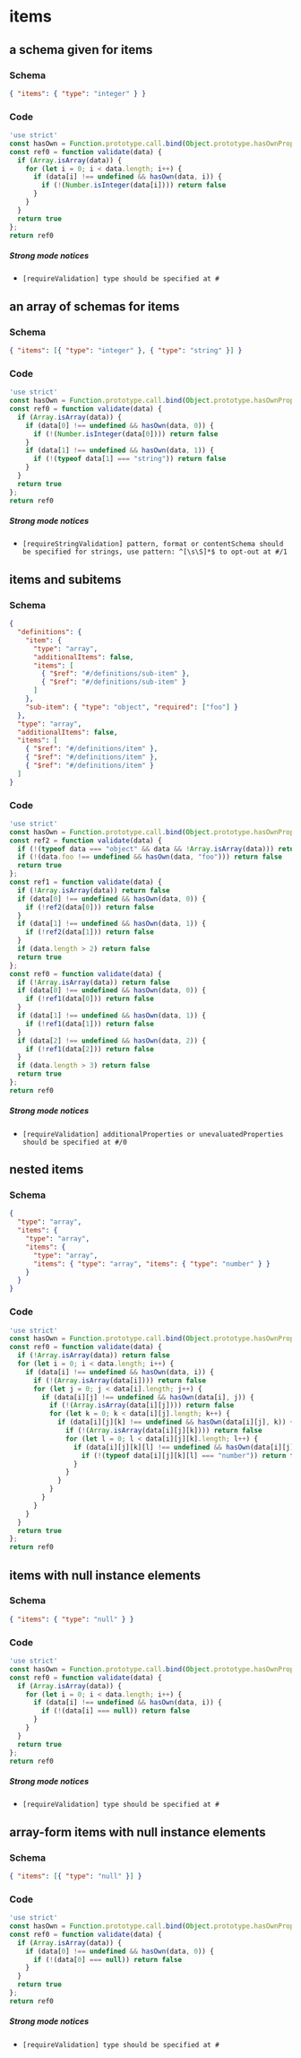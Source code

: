 # items

## a schema given for items

### Schema

```json
{ "items": { "type": "integer" } }
```

### Code

```js
'use strict'
const hasOwn = Function.prototype.call.bind(Object.prototype.hasOwnProperty);
const ref0 = function validate(data) {
  if (Array.isArray(data)) {
    for (let i = 0; i < data.length; i++) {
      if (data[i] !== undefined && hasOwn(data, i)) {
        if (!(Number.isInteger(data[i]))) return false
      }
    }
  }
  return true
};
return ref0
```

##### Strong mode notices

 * `[requireValidation] type should be specified at #`


## an array of schemas for items

### Schema

```json
{ "items": [{ "type": "integer" }, { "type": "string" }] }
```

### Code

```js
'use strict'
const hasOwn = Function.prototype.call.bind(Object.prototype.hasOwnProperty);
const ref0 = function validate(data) {
  if (Array.isArray(data)) {
    if (data[0] !== undefined && hasOwn(data, 0)) {
      if (!(Number.isInteger(data[0]))) return false
    }
    if (data[1] !== undefined && hasOwn(data, 1)) {
      if (!(typeof data[1] === "string")) return false
    }
  }
  return true
};
return ref0
```

##### Strong mode notices

 * `[requireStringValidation] pattern, format or contentSchema should be specified for strings, use pattern: ^[\s\S]*$ to opt-out at #/1`


## items and subitems

### Schema

```json
{
  "definitions": {
    "item": {
      "type": "array",
      "additionalItems": false,
      "items": [
        { "$ref": "#/definitions/sub-item" },
        { "$ref": "#/definitions/sub-item" }
      ]
    },
    "sub-item": { "type": "object", "required": ["foo"] }
  },
  "type": "array",
  "additionalItems": false,
  "items": [
    { "$ref": "#/definitions/item" },
    { "$ref": "#/definitions/item" },
    { "$ref": "#/definitions/item" }
  ]
}
```

### Code

```js
'use strict'
const hasOwn = Function.prototype.call.bind(Object.prototype.hasOwnProperty);
const ref2 = function validate(data) {
  if (!(typeof data === "object" && data && !Array.isArray(data))) return false
  if (!(data.foo !== undefined && hasOwn(data, "foo"))) return false
  return true
};
const ref1 = function validate(data) {
  if (!Array.isArray(data)) return false
  if (data[0] !== undefined && hasOwn(data, 0)) {
    if (!ref2(data[0])) return false
  }
  if (data[1] !== undefined && hasOwn(data, 1)) {
    if (!ref2(data[1])) return false
  }
  if (data.length > 2) return false
  return true
};
const ref0 = function validate(data) {
  if (!Array.isArray(data)) return false
  if (data[0] !== undefined && hasOwn(data, 0)) {
    if (!ref1(data[0])) return false
  }
  if (data[1] !== undefined && hasOwn(data, 1)) {
    if (!ref1(data[1])) return false
  }
  if (data[2] !== undefined && hasOwn(data, 2)) {
    if (!ref1(data[2])) return false
  }
  if (data.length > 3) return false
  return true
};
return ref0
```

##### Strong mode notices

 * `[requireValidation] additionalProperties or unevaluatedProperties should be specified at #/0`


## nested items

### Schema

```json
{
  "type": "array",
  "items": {
    "type": "array",
    "items": {
      "type": "array",
      "items": { "type": "array", "items": { "type": "number" } }
    }
  }
}
```

### Code

```js
'use strict'
const hasOwn = Function.prototype.call.bind(Object.prototype.hasOwnProperty);
const ref0 = function validate(data) {
  if (!Array.isArray(data)) return false
  for (let i = 0; i < data.length; i++) {
    if (data[i] !== undefined && hasOwn(data, i)) {
      if (!(Array.isArray(data[i]))) return false
      for (let j = 0; j < data[i].length; j++) {
        if (data[i][j] !== undefined && hasOwn(data[i], j)) {
          if (!(Array.isArray(data[i][j]))) return false
          for (let k = 0; k < data[i][j].length; k++) {
            if (data[i][j][k] !== undefined && hasOwn(data[i][j], k)) {
              if (!(Array.isArray(data[i][j][k]))) return false
              for (let l = 0; l < data[i][j][k].length; l++) {
                if (data[i][j][k][l] !== undefined && hasOwn(data[i][j][k], l)) {
                  if (!(typeof data[i][j][k][l] === "number")) return false
                }
              }
            }
          }
        }
      }
    }
  }
  return true
};
return ref0
```


## items with null instance elements

### Schema

```json
{ "items": { "type": "null" } }
```

### Code

```js
'use strict'
const hasOwn = Function.prototype.call.bind(Object.prototype.hasOwnProperty);
const ref0 = function validate(data) {
  if (Array.isArray(data)) {
    for (let i = 0; i < data.length; i++) {
      if (data[i] !== undefined && hasOwn(data, i)) {
        if (!(data[i] === null)) return false
      }
    }
  }
  return true
};
return ref0
```

##### Strong mode notices

 * `[requireValidation] type should be specified at #`


## array-form items with null instance elements

### Schema

```json
{ "items": [{ "type": "null" }] }
```

### Code

```js
'use strict'
const hasOwn = Function.prototype.call.bind(Object.prototype.hasOwnProperty);
const ref0 = function validate(data) {
  if (Array.isArray(data)) {
    if (data[0] !== undefined && hasOwn(data, 0)) {
      if (!(data[0] === null)) return false
    }
  }
  return true
};
return ref0
```

##### Strong mode notices

 * `[requireValidation] type should be specified at #`

